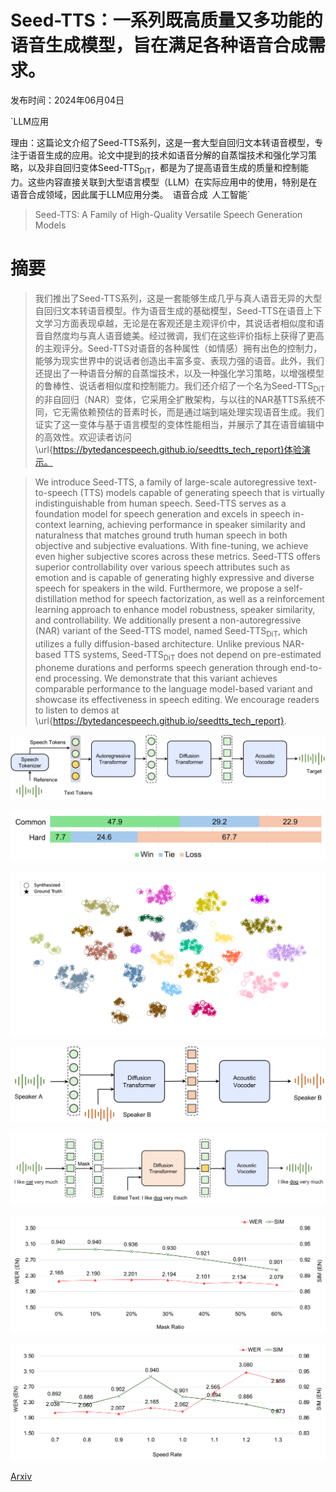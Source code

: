 # Seed-TTS：一系列既高质量又多功能的语音生成模型，旨在满足各种语音合成需求。

发布时间：2024年06月04日

`LLM应用

理由：这篇论文介绍了Seed-TTS系列，这是一套大型自回归文本转语音模型，专注于语音生成的应用。论文中提到的技术如语音分解的自蒸馏技术和强化学习策略，以及非自回归变体$\text{Seed-TTS}_\text{DiT}$，都是为了提高语音生成的质量和控制能力。这些内容直接关联到大型语言模型（LLM）在实际应用中的使用，特别是在语音合成领域，因此属于LLM应用分类。` `语音合成` `人工智能`

> Seed-TTS: A Family of High-Quality Versatile Speech Generation Models

# 摘要

> 我们推出了Seed-TTS系列，这是一套能够生成几乎与真人语音无异的大型自回归文本转语音模型。作为语音生成的基础模型，Seed-TTS在语音上下文学习方面表现卓越，无论是在客观还是主观评价中，其说话者相似度和语音自然度均与真人语音媲美。经过微调，我们在这些评价指标上获得了更高的主观评分。Seed-TTS对语音的各种属性（如情感）拥有出色的控制力，能够为现实世界中的说话者创造出丰富多变、表现力强的语音。此外，我们还提出了一种语音分解的自蒸馏技术，以及一种强化学习策略，以增强模型的鲁棒性、说话者相似度和控制能力。我们还介绍了一个名为$\text{Seed-TTS}_\text{DiT}$的非自回归（NAR）变体，它采用全扩散架构，与以往的NAR基TTS系统不同，它无需依赖预估的音素时长，而是通过端到端处理实现语音生成。我们证实了这一变体与基于语言模型的变体性能相当，并展示了其在语音编辑中的高效性。欢迎读者访问\url{https://bytedancespeech.github.io/seedtts_tech_report}体验演示。

> We introduce Seed-TTS, a family of large-scale autoregressive text-to-speech (TTS) models capable of generating speech that is virtually indistinguishable from human speech. Seed-TTS serves as a foundation model for speech generation and excels in speech in-context learning, achieving performance in speaker similarity and naturalness that matches ground truth human speech in both objective and subjective evaluations. With fine-tuning, we achieve even higher subjective scores across these metrics. Seed-TTS offers superior controllability over various speech attributes such as emotion and is capable of generating highly expressive and diverse speech for speakers in the wild. Furthermore, we propose a self-distillation method for speech factorization, as well as a reinforcement learning approach to enhance model robustness, speaker similarity, and controllability. We additionally present a non-autoregressive (NAR) variant of the Seed-TTS model, named $\text{Seed-TTS}_\text{DiT}$, which utilizes a fully diffusion-based architecture. Unlike previous NAR-based TTS systems, $\text{Seed-TTS}_\text{DiT}$ does not depend on pre-estimated phoneme durations and performs speech generation through end-to-end processing. We demonstrate that this variant achieves comparable performance to the language model-based variant and showcase its effectiveness in speech editing. We encourage readers to listen to demos at \url{https://bytedancespeech.github.io/seedtts_tech_report}.

![Seed-TTS：一系列既高质量又多功能的语音生成模型，旨在满足各种语音合成需求。](../../../paper_images/2406.02430/x1.png)

![Seed-TTS：一系列既高质量又多功能的语音生成模型，旨在满足各种语音合成需求。](../../../paper_images/2406.02430/visualization_v3.png)

![Seed-TTS：一系列既高质量又多功能的语音生成模型，旨在满足各种语音合成需求。](../../../paper_images/2406.02430/x2.png)

![Seed-TTS：一系列既高质量又多功能的语音生成模型，旨在满足各种语音合成需求。](../../../paper_images/2406.02430/x3.png)

![Seed-TTS：一系列既高质量又多功能的语音生成模型，旨在满足各种语音合成需求。](../../../paper_images/2406.02430/x4.png)

![Seed-TTS：一系列既高质量又多功能的语音生成模型，旨在满足各种语音合成需求。](../../../paper_images/2406.02430/x5.png)

![Seed-TTS：一系列既高质量又多功能的语音生成模型，旨在满足各种语音合成需求。](../../../paper_images/2406.02430/x6.png)

[Arxiv](https://arxiv.org/abs/2406.02430)
